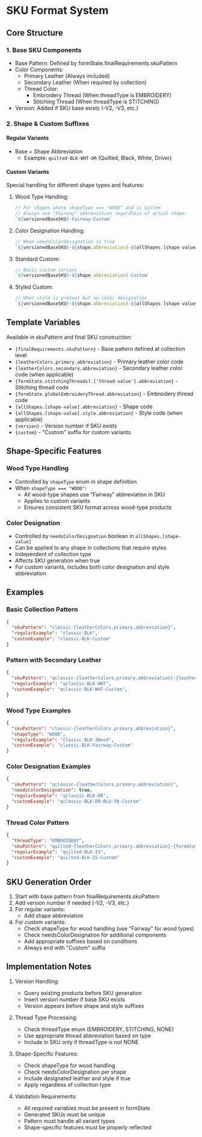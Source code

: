 # SKU Format System

## Core Structure

### 1. Base SKU Components
- Base Pattern: Defined by formState.finalRequirements.skuPattern
- Color Components:
  - Primary Leather (Always included)
  - Secondary Leather (When required by collection)
  - Thread Color:
    - Embroidery Thread (When threadType is EMBROIDERY)
    - Stitching Thread (When threadType is STITCHING)
- Version: Added if SKU base exists (-V2, -V3, etc.)

### 2. Shape & Custom Suffixes

#### Regular Variants
- Base + Shape Abbreviation
  - Example: `quilted-BLK-WHT-DR` (Quilted, Black, White, Driver)

#### Custom Variants

Special handling for different shape types and features:

1. Wood Type Handling:
   ```javascript
   // For shapes where shapeType === "WOOD" and is Custom
   // Always use "Fairway" abbreviation regardless of actual shape
   `${versionedBaseSKU}-Fairway-Custom`
   ```

2. Color Designation Handling:
   ```javascript
   // When needsColorDesignation is true
   `${versionedBaseSKU}-${shape.abbreviation}-${allShapes.[shape-value].colorDesignation.abbreviation}-${allShapes.[shape-value].style.abbreviation}-Custom`
   ```

3. Standard Custom:
   ```javascript
   // Basic custom variant
   `${versionedBaseSKU}-${shape.abbreviation}-Custom`
   ```

4. Styled Custom:
   ```javascript
   // When style is present but no color designation
   `${versionedBaseSKU}-${shape.abbreviation}-${allShapes.[shape-value].style.abbreviation}-Custom`
   ```

## Template Variables

Available in skuPattern and final SKU construction:
- `{finalRequirements.skuPattern}` - Base pattern defined at collection level
- `{leatherColors.primary.abbreviation}` - Primary leather color code
- `{leatherColors.secondary.abbreviation}` - Secondary leather color code (when applicable)
- `{formState.stitchingThreads?.['thread-value'].abbreviation}` - Stitching thread code
- `{formState.globalEmbroideryThread.abbreviation}` - Embroidery thread code
- `{allShapes.[shape-value].abbreviation}` - Shape code
- `{allShapes.[shape-value].style.abbreviation}` - Style code (when applicable)
- `{version}` - Version number if SKU exists
- `{custom}` - "Custom" suffix for custom variants

## Shape-Specific Features

### Wood Type Handling
- Controlled by `shapeType` enum in shape definition
- When `shapeType === "WOOD"`:
  - All wood-type shapes use "Fairway" abbreviation in SKU
  - Applies to custom variants
  - Ensures consistent SKU format across wood-type products

### Color Designation
- Controlled by `needsColorDesignation` boolean in `allShapes.[shape-value]`
- Can be applied to any shape in collections that require styles
- Independent of collection type
- Affects SKU generation when true
- For custom variants, includes both color designation and style abbreviation

## Examples

### Basic Collection Pattern
```json
{
  "skuPattern": "classic-{leatherColors.primary.abbreviation}",
  "regularExample": "classic-BLK",
  "customExample": "classic-BLK-Custom"
}
```

### Pattern with Secondary Leather
```json
{
  "skuPattern": "qclassic-{leatherColors.primary.abbreviation}-{leatherColors.secondary.abbreviation}",
  "regularExample": "qclassic-BLK-WHT",
  "customExample": "qclassic-BLK-WHT-Custom",
}
```

### Wood Type Examples
```json
{
  "skuPattern": "classic-{leatherColors.primary.abbreviation}",
  "shapeType": "WOOD",
  "regularExample": "classic-BLK-3Wood",
  "customExample": "classic-BLK-Fairway-Custom"
}
```

### Color Designation Examples
```json
{
  "skuPattern": "qclassic-{leatherColors.primary.abbreviation}",
  "needsColorDesignation": true,
  "regularExample": "qclassic-BLK-DR",
  "customExample": "qclassic-BLK-DR-BLU-50-Custom"
}
```

### Thread Color Pattern
```json
{
  "threadType": "EMBROIDERY",
  "skuPattern": "quilted-{leatherColors.primary.abbreviation}-{formState.globalEmbroideryThread.abbreviation}",
  "regularExample": "quilted-BLK-IS",
  "customExample": "quilted-BLK-IS-Custom"
}
```

## SKU Generation Order

1. Start with base pattern from finalRequirements.skuPattern
2. Add version number if needed (-V2, -V3, etc.)
3. For regular variants:
   - Add shape abbreviation 
4. For custom variants:
   - Check shapeType for wood handling (use "Fairway" for wood types)
   - Check needsColorDesignation for additional components
   - Add appropriate suffixes based on conditions
   - Always end with "Custom" suffix

## Implementation Notes

1. Version Handling:
   - Query existing products before SKU generation
   - Insert version number if base SKU exists
   - Version appears before shape and style suffixes

2. Thread Type Processing:
   - Check threadType enum (EMBROIDERY, STITCHING, NONE)
   - Use appropriate thread abbreviation based on type
   - Include in SKU only if threadType is not NONE

3. Shape-Specific Features:
   - Check shapeType for wood handling
   - Check needsColorDesignation per shape
   - Include designated leather and style if true
   - Apply regardless of collection type

4. Validation Requirements:
   - All required variables must be present in formState
   - Generated SKUs must be unique
   - Pattern must handle all variant types
   - Shape-specific features must be properly reflected
